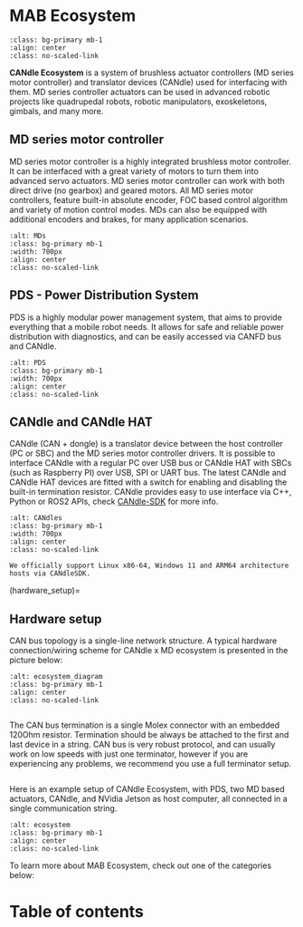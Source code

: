 # MAB Ecosystem

```{figure} images/md80_actuators.jpg
:class: bg-primary mb-1
:align: center
:class: no-scaled-link
```

**CANdle Ecosystem** is a system of brushless actuator controllers (MD series motor controller) and
translator devices (CANdle) used for interfacing with them. MD series controller actuators can be
used in advanced robotic projects like quadrupedal robots, robotic manipulators, exoskeletons,
gimbals, and many more.

## MD series motor controller

MD series motor controller is a highly integrated brushless motor controller. It can be interfaced
with a great variety of motors to turn them into advanced servo actuators. MD series motor
controller can work with both direct drive (no gearbox) and geared motors. All MD series motor
controllers, feature built-in absolute encoder, FOC based control algorithm and variety of motion
control modes. MDs can also be equipped with additional encoders and brakes, for many application
scenarios.

```{image} images/mds.jpg
:alt: MDs
:class: bg-primary mb-1
:width: 700px
:align: center
:class: no-scaled-link
```

## PDS - Power Distribution System

PDS is a highly modular power management system, that aims to provide everything that a mobile robot
needs. It allows for safe and reliable power distribution with diagnostics, and can be easily
accessed via CANFD bus and CANdle.

```{image} images/pds.jpg
:alt: PDS
:class: bg-primary mb-1
:width: 700px
:align: center
:class: no-scaled-link
```

## CANdle and CANdle HAT

CANdle (CAN + dongle) is a translator device between the host controller (PC or SBC) and the MD
series motor controller drivers. It is possible to interface CANdle with a regular PC over USB bus
or CANdle HAT with SBCs (such as Raspberry PI) over USB, SPI or UART bus. The latest CANdle and
CANdle HAT devices are fitted with a switch for enabling and disabling the built-in termination
resistor. CANdle provides easy to use interface via C++, Python or ROS2 APIs, check
[CANdle-SDK](candle-sdk) for more info.

```{image} CANdle/images/CANdle_joined.webp
:alt: CANdles
:class: bg-primary mb-1
:width: 700px
:align: center
:class: no-scaled-link
```

```{note}
We officially support Linux x86-64, Windows 11 and ARM64 architecture hosts via CANdleSDK.
```

(hardware_setup)=

## Hardware setup

CAN bus topology is a single-line network structure. A typical hardware connection/wiring scheme for
CANdle x MD ecosystem is presented in the picture below:

```{image} images/ecosystem_diagram.jpg
:alt: ecosystem_diagram 
:class: bg-primary mb-1
:align: center
:class: no-scaled-link
```

```{hint} In case you’d like to read more about the recommended lengths of the bus segments we suggest the [elektormotus guide](https://emusbms.com/files/bms/docs/Elektromotus_CAN_bus_recommendations_v0.2_rc3.pdf).
```

The CAN bus termination is a single Molex connector with an embedded 120Ohm resistor. Termination
should be always be attached to the first and last device in a string. CAN bus is very robust
protocol, and can usually work on low speeds with just one terminator, however if you are
experiencing any problems, we recommend you use a full terminator setup.

```{hint} Both CANdle and CANdleHAT feature a termination circuit, that can be enabled with a switch.
```

Here is an example setup of CANdle Ecosystem, with PDS, two MD based actuators, CANdle, and NVidia
Jetson as host computer, all connected in a single communication string.

```{image} images/ecosystem.jpg
:alt: ecosystem
:class: bg-primary mb-1
:align: center
:class: no-scaled-link
```

To learn more about MAB Ecosystem, check out one of the categories below:

# Table of contents

```{tableofcontents}
```
